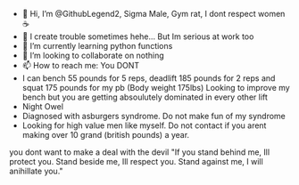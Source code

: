 - 👋 Hi, I’m @GithubLegend2, Sigma Male, Gym rat, I dont respect women ☕
- 👀 I create trouble sometimes hehe... But Im serious at work too
- 🌱 I’m currently learning python functions
- 💞️ I’m looking to collaborate on nothing
- 📫 How to reach me: You DONT
- I can bench 55 pounds for 5 reps, deadlift 185 pounds for 2 reps and squat 175 pounds for my pb (Body weight 175lbs) Looking to improve my bench but you are getting absoulutely dominated in every other lift
- Night Owel
- Diagnosed with asburgers syndrome. Do not make fun of my syndrome
- Looking for high value men like myself. Do not contact if you arent making over 10 grand (british pounds) a year.

you dont want to make a deal with the devil
"If you stand behind me, Ill protect you. Stand beside me, Ill respect you. Stand against me, I will anihillate you."
  

<!---
GithubLegend2/GithubLegend2 is a ✨ special ✨ repository because its `README.md` (this file) appears on your GitHub profile.
You can click the Preview link to take a look at your changes.
--->
